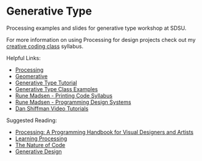 # Generative Type

Processing examples and slides for generative type workshop at SDSU.

For more information on using Processing for design projects check out my [creative coding class](http://creativecode.dannewoo.com/) syllabus.

Helpful Links:
*	[Processing](https://processing.org/)
*	[Geomerative](http://www.ricardmarxer.com/geomerative/)
*	[Generative Type Tutorial](http://www.creativeapplications.net/processing/generative-typography-processing-tutorial/)
*	[Generative Type Class Examples](http://generative-typografie.de/generativetypografie/about/)
*	[Rune Madsen - Printing Code Syllabus](http://printingcode.runemadsen.com/#week-5-typography)
*	[Rune Madsen - Programming Design Systems](https://programmingdesignsystems.com/)
*	[Dan Shiffman Video Tutorials](https://vimeo.com/shiffman/videos)

Suggested Reading:
*	[Processing: A Programming Handbook for Visual Designers and Artists](https://www.amazon.com/Processing-Programming-Handbook-Designers-Artists/dp/0262182629)
*	[Learning Processing](https://www.amazon.com/Learning-Processing-Beginners-Programming-Interaction/dp/0123736021)
*	[The Nature of Code](http://natureofcode.com/)
*	[Generative Design](https://www.amazon.com/Generative-Design-Visualize-Program-Processing/dp/1616890770)